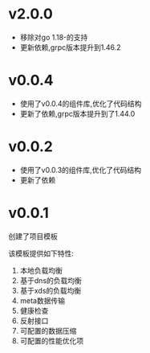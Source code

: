 # v2.0.0

+ 移除对go 1.18-的支持
+ 更新依赖,grpc版本提升到1.46.2

# v0.0.4

+ 使用了v0.0.4的组件库,优化了代码结构
+ 更新了依赖,grpc版本提升到了1.44.0

# v0.0.2

+ 使用了v0.0.3的组件库,优化了代码结构
+ 更新了依赖

# v0.0.1

创建了项目模板

该模板提供如下特性:

1. 本地负载均衡
2. 基于dns的负载均衡
3. 基于xds的负载均衡
4. meta数据传输
5. 健康检查
6. 反射接口
7. 可配置的数据压缩
8. 可配置的性能优化项
